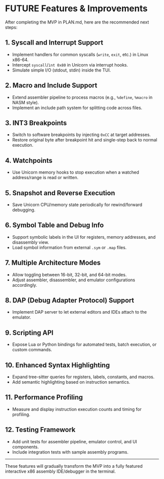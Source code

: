 
# FUTURE Features & Improvements

After completing the MVP in PLAN.md, here are the recommended next steps:

## 1. Syscall and Interrupt Support
- Implement handlers for common syscalls (`write`, `exit`, etc.) in Linux x86-64.
- Intercept `syscall`/`int 0x80` in Unicorn via interrupt hooks.
- Simulate simple I/O (stdout, stdin) inside the TUI.

## 2. Macro and Include Support
- Extend assembler pipeline to process macros (e.g., `%define`, `%macro` in NASM style).
- Implement an include path system for splitting code across files.

## 3. INT3 Breakpoints
- Switch to software breakpoints by injecting `0xCC` at target addresses.
- Restore original byte after breakpoint hit and single-step back to normal execution.

## 4. Watchpoints
- Use Unicorn memory hooks to stop execution when a watched address/range is read or written.

## 5. Snapshot and Reverse Execution
- Save Unicorn CPU/memory state periodically for rewind/forward debugging.

## 6. Symbol Table and Debug Info
- Support symbolic labels in the UI for registers, memory addresses, and disassembly view.
- Load symbol information from external `.sym` or `.map` files.

## 7. Multiple Architecture Modes
- Allow toggling between 16-bit, 32-bit, and 64-bit modes.
- Adjust assembler, disassembler, and emulator configurations accordingly.

## 8. DAP (Debug Adapter Protocol) Support
- Implement DAP server to let external editors and IDEs attach to the emulator.

## 9. Scripting API
- Expose Lua or Python bindings for automated tests, batch execution, or custom commands.

## 10. Enhanced Syntax Highlighting
- Expand tree-sitter queries for registers, labels, constants, and macros.
- Add semantic highlighting based on instruction semantics.

## 11. Performance Profiling
- Measure and display instruction execution counts and timing for profiling.

## 12. Testing Framework
- Add unit tests for assembler pipeline, emulator control, and UI components.
- Include integration tests with sample assembly programs.

---

These features will gradually transform the MVP into a fully featured interactive x86 assembly IDE/debugger in the terminal.

